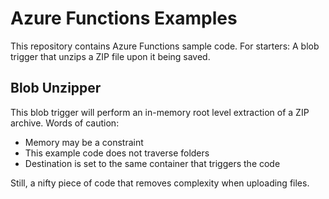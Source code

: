 # Azure Functions Examples

This repository contains Azure Functions sample code. For starters: A blob trigger that unzips a ZIP file upon it being saved.

## Blob Unzipper
This blob trigger will perform an in-memory root level extraction of a ZIP archive. Words of caution: 
* Memory may be a constraint
* This example code does not traverse folders
* Destination is set to the same container that triggers the code

Still, a nifty piece of code that removes complexity when uploading files.